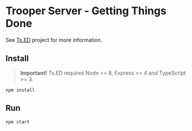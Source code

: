 # Trooper Server - Getting Things Done


See [Ts.ED](https://tsed.io) project for more information.


## Install

> **Important!** Ts.ED requires Node >= 8, Express >= 4 and TypeScript >= 3.

```batch
npm install
```

## Run

```
npm start
```
